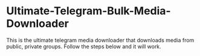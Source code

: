 # Ultimate-Telegram-Bulk-Media-Downloader
This is the ultimate telegram media downloader that downloads media from public, private groups. Follow the steps below and it will work.
